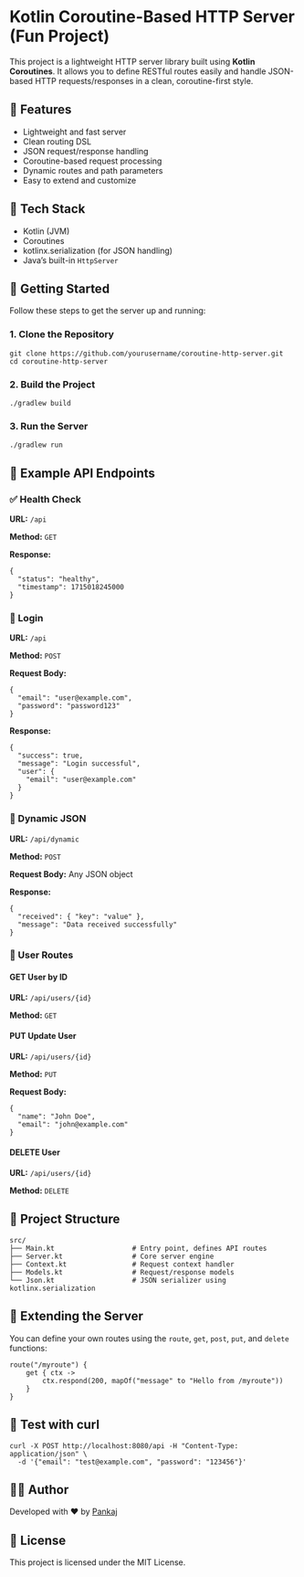 Kotlin Coroutine-Based HTTP Server (Fun Project)
==================================

This project is a lightweight HTTP server library built using **Kotlin Coroutines**. It allows you to define RESTful routes easily and handle JSON-based HTTP requests/responses in a clean, coroutine-first style.

🚀 Features
-----------

*   Lightweight and fast server
*   Clean routing DSL
*   JSON request/response handling
*   Coroutine-based request processing
*   Dynamic routes and path parameters
*   Easy to extend and customize

🧰 Tech Stack
-------------

*   Kotlin (JVM)
*   Coroutines
*   kotlinx.serialization (for JSON handling)
*   Java’s built-in `HttpServer`

🚀 Getting Started
------------------

Follow these steps to get the server up and running:

### 1\. Clone the Repository

    git clone https://github.com/yourusername/coroutine-http-server.git
    cd coroutine-http-server

### 2\. Build the Project

    ./gradlew build

### 3\. Run the Server

    ./gradlew run

📌 Example API Endpoints
------------------------

### ✅ Health Check

**URL:** `/api`

**Method:** `GET`

**Response:**

    
    {
      "status": "healthy",
      "timestamp": 1715018245000
    }
        

### 🔐 Login

**URL:** `/api`

**Method:** `POST`

**Request Body:**

    
    {
      "email": "user@example.com",
      "password": "password123"
    }
        

**Response:**

    
    {
      "success": true,
      "message": "Login successful",
      "user": {
        "email": "user@example.com"
      }
    }
        

### 🔄 Dynamic JSON

**URL:** `/api/dynamic`

**Method:** `POST`

**Request Body:** Any JSON object

**Response:**

    
    {
      "received": { "key": "value" },
      "message": "Data received successfully"
    }
        

### 👤 User Routes

#### GET User by ID

**URL:** `/api/users/{id}`

**Method:** `GET`

#### PUT Update User

**URL:** `/api/users/{id}`

**Method:** `PUT`

**Request Body:**

    
    {
      "name": "John Doe",
      "email": "john@example.com"
    }
        

#### DELETE User

**URL:** `/api/users/{id}`

**Method:** `DELETE`

📁 Project Structure
--------------------

    
    src/
    ├── Main.kt                   # Entry point, defines API routes
    ├── Server.kt                 # Core server engine
    ├── Context.kt                # Request context handler
    ├── Models.kt                 # Request/response models
    └── Json.kt                   # JSON serializer using kotlinx.serialization
        

🧩 Extending the Server
-----------------------

You can define your own routes using the `route`, `get`, `post`, `put`, and `delete` functions:

    route("/myroute") {
        get { ctx ->
            ctx.respond(200, mapOf("message" to "Hello from /myroute"))
        }
    }
        

🧪 Test with curl
-----------------

    curl -X POST http://localhost:8080/api -H "Content-Type: application/json" \
      -d '{"email": "test@example.com", "password": "123456"}'
        

👨‍💻 Author
------------

Developed with ❤️ by [Pankaj](https://github.com/pankaj046)

📄 License
----------

This project is licensed under the MIT License.
